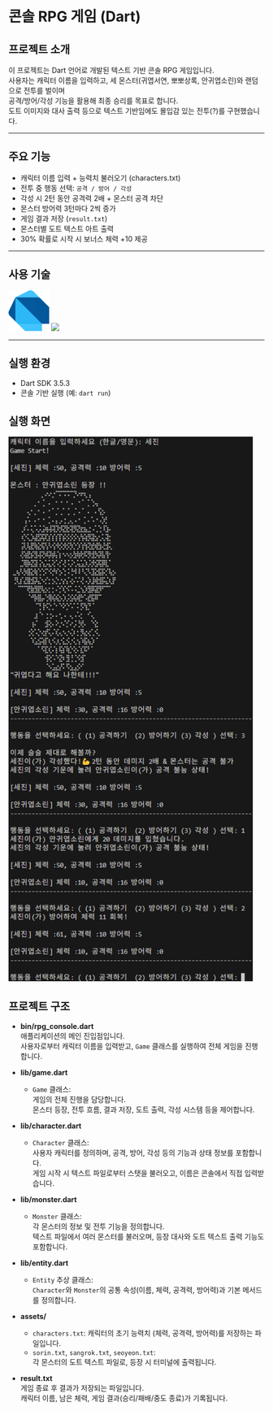 # 콘솔 RPG 게임 (Dart)

##  프로젝트 소개
이 프로젝트는 Dart 언어로 개발된 텍스트 기반 콘솔 RPG 게임입니다.  
사용자는 캐릭터 이름을 입력하고, 세 몬스터(귀엽서연, 뽀뽀상록, 안귀엽소린)와 랜덤으로 전투를 벌이며  
공격/방어/각성 기능을 활용해 최종 승리를 목표로 합니다.  
도트 이미지와 대사 출력 등으로 텍스트 기반임에도 몰입감 있는 전투(?)를 구현했습니다.

---

##  주요 기능
- 캐릭터 이름 입력 + 능력치 불러오기 (characters.txt)
- 전투 중 행동 선택: `공격 / 방어 / 각성` 
- 각성 시 2턴 동안 공격력 2배 + 몬스터 공격 차단
- 몬스터 방어력 3턴마다 2씩 증가
- 게임 결과 저장 (`result.txt`)
- 몬스터별 도트 텍스트 아트 출력
- 30% 확률로 시작 시 보너스 체력 +10 제공

---

##  사용 기술
<img src="images/dart_Logo.svg" alt="Dart Logo" width="80" height="80"> 

<img src="https://img.shields.io/badge/Dart-39ACE3?style=for-the-badge&logo=Dart&logoColor=045493">

---

##  실행 환경
- Dart SDK 3.5.3
- 콘솔 기반 실행 (예: `dart run`)


## 실행 화면
<img src="images/run_ex.png" alt="running screen" width="481" height="1072"> 

## 프로젝트 구조
- **bin/rpg_console.dart**  
  애플리케이션의 메인 진입점입니다.  
  사용자로부터 캐릭터 이름을 입력받고, `Game` 클래스를 실행하여 전체 게임을 진행합니다.

- **lib/game.dart**  
  - `Game` 클래스:  
    게임의 전체 진행을 담당합니다.  
    몬스터 등장, 전투 흐름, 결과 저장, 도트 출력, 각성 시스템 등을 제어합니다.

- **lib/character.dart**  
  - `Character` 클래스:  
    사용자 캐릭터를 정의하며, 공격, 방어, 각성 등의 기능과 상태 정보를 포함합니다.  
    게임 시작 시 텍스트 파일로부터 스탯을 불러오고, 이름은 콘솔에서 직접 입력받습니다.

- **lib/monster.dart**  
  - `Monster` 클래스:  
    각 몬스터의 정보 및 전투 기능을 정의합니다.  
    텍스트 파일에서 여러 몬스터를 불러오며, 등장 대사와 도트 텍스트 출력 기능도 포함합니다.

- **lib/entity.dart**  
  - `Entity` 추상 클래스:  
    `Character`와 `Monster`의 공통 속성(이름, 체력, 공격력, 방어력)과 기본 메서드를 정의합니다.

- **assets/**  
  - `characters.txt`: 캐릭터의 초기 능력치 (체력, 공격력, 방어력)를 저장하는 파일입니다.  
  - `sorin.txt`, `sangrok.txt`, `seoyeon.txt`:  
    각 몬스터의 도트 텍스트 파일로, 등장 시 터미널에 출력됩니다.

- **result.txt**  
  게임 종료 후 결과가 저장되는 파일입니다.  
  캐릭터 이름, 남은 체력, 게임 결과(승리/패배/중도 종료)가 기록됩니다.
